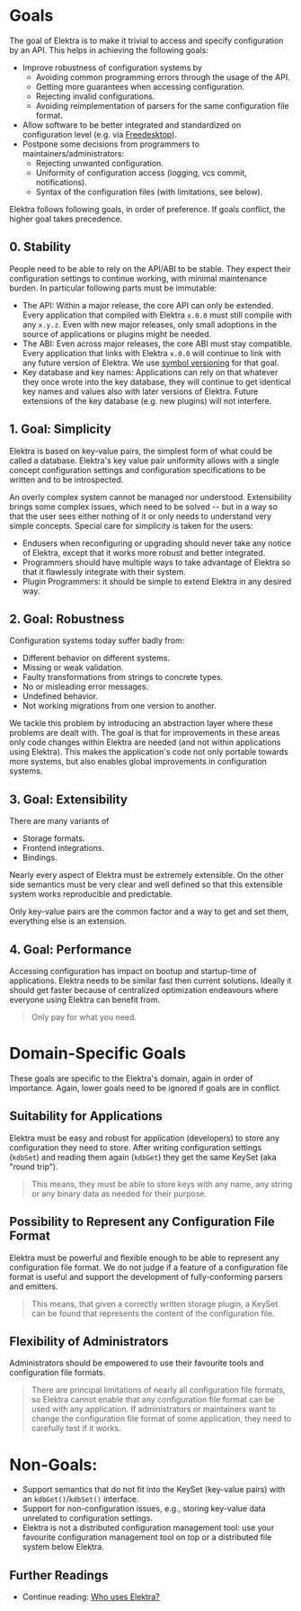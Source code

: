 # Goals

The goal of Elektra is to make it trivial to access and specify configuration by an API.
This helps in achieving the following goals:

- Improve robustness of configuration systems by
  - Avoiding common programming errors through the usage of the API.
  - Getting more guarantees when accessing configuration.
  - Rejecting invalid configurations.
  - Avoiding reimplementation of parsers for the same configuration file format.
- Allow software to be better integrated and standardized on configuration level
  (e.g. via [Freedesktop](https://www.freedesktop.org)).
- Postpone some decisions from programmers to maintainers/administrators:
  - Rejecting unwanted configuration.
  - Uniformity of configuration access (logging, vcs commit, notifications).
  - Syntax of the configuration files (with limitations, see below).

Elektra follows following goals, in order of preference.
If goals conflict, the higher goal takes precedence.

## 0. Stability

People need to be able to rely on the API/ABI to be stable.
They expect their configuration settings to continue working,
with minimal maintenance burden. In particular following parts
must be immutable:

- The API: Within a major release, the core API can only be extended.
  Every application that compiled with Elektra `x.0.0` must still
  compile with any `x.y.z`.
  Even with new major releases, only small adoptions in the source
  of applications or plugins might be needed.
- The ABI: Even across major releases, the core ABI must stay compatible.
  Every application that links with Elektra `x.0.0` will continue to link
  with any future version of Elektra.
  We use [symbol versioning](/doc/dev/symbol-versioning.md) for that goal.
- Key database and key names: Applications can rely on that whatever they once
  wrote into the key database, they will continue to get identical key names
  and values also with later versions of Elektra.
  Future extensions of the key database (e.g. new plugins) will not interfere.

## 1. Goal: Simplicity

Elektra is based on key-value pairs, the simplest form of what could
be called a database. Elektra's key value pair uniformity allows
with a single concept configuration settings and configuration
specifications to be written and to be introspected.

An overly complex system cannot be managed nor understood.
Extensibility brings some complex issues,
which need to be solved -- but in a way so that the user
sees either nothing of it or only needs to understand very
simple concepts.
Special care for simplicity is taken for the users:

- Endusers when reconfiguring or upgrading
  should never take any notice of Elektra, except that
  it works more robust and better integrated.
- Programmers should have multiple ways to take advantage of
  Elektra so that it flawlessly integrate with their system.
- Plugin Programmers: it should be simple to extend Elektra
  in any desired way.

## 2. Goal: Robustness

Configuration systems today suffer badly from:

- Different behavior on different systems.
- Missing or weak validation.
- Faulty transformations from strings to concrete types.
- No or misleading error messages.
- Undefined behavior.
- Not working migrations from one version to another.

We tackle this problem by introducing an abstraction layer where
these problems are dealt with. The goal is that for improvements in these areas only
code changes within Elektra are needed (and not within applications using
Elektra). This makes the application's code not only portable towards more systems,
but also enables global improvements in configuration systems.

## 3. Goal: Extensibility

There are many variants of

- Storage formats.
- Frontend integrations.
- Bindings.

Nearly every aspect of Elektra must be extremely extensible.
On the other side semantics must be very clear and well defined
so that this extensible system works reproducible and predictable.

Only key-value pairs are the common factor and a way to get and set
them, everything else is an extension.

## 4. Goal: Performance

Accessing configuration has impact on bootup and startup-time
of applications.
Elektra needs to be similar fast then current solutions.
Ideally it should get faster because of centralized optimization
endeavours where everyone using Elektra can benefit from.

> Only pay for what you need.

# Domain-Specific Goals

These goals are specific to the Elektra's domain, again in order of importance.
Again, lower goals need to be ignored if goals are in conflict.

## Suitability for Applications

Elektra must be easy and robust for application (developers) to store any configuration they
need to store. After writing configuration settings (`kdbSet`) and reading them again (`kdbGet`)
they get the same KeySet (aka "round trip").

> This means, they must be able to store keys with any name, any string or any binary data
> as needed for their purpose.

## Possibility to Represent any Configuration File Format

Elektra must be powerful and flexible enough to be able to represent any configuration file
format. We do not judge if a feature of a configuration file format is useful and support
the development of fully-conforming parsers and emitters.

> This means, that given a correctly written storage plugin, a KeySet can be found
> that represents the content of the configuration file.

## Flexibility of Administrators

Administrators should be empowered to use their favourite tools and configuration file formats.

> There are principal limitations of nearly all configuration file formats, so Elektra cannot
> enable that any configuration file format can be used with any application.
> If administrators or maintainers want to change the configuration file format of some application,
> they need to carefully test if it works.

# Non-Goals:

- Support semantics that do not fit into the KeySet (key-value pairs) with an `kdbGet()`/`kdbSet()` interface.
- Support for non-configuration issues, e.g., storing key-value data unrelated to configuration settings.
- Elektra is not a distributed configuration management tool:
  use your favourite configuration management tool on top or a distributed file system below Elektra.

## Further Readings

- Continue reading: [Who uses Elektra?](WHO.md)
